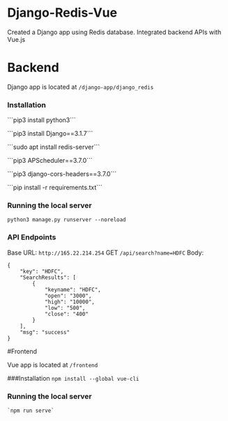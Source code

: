 # Django-Redis-Vue
Created a Django app using Redis database.
Integrated backend APIs with Vue.js
# Backend
Django app is located at `/django-app/django_redis`
### Installation
<p>```pip3 install python3```</p>
 <p>```pip3 install Django==3.1.7```</p>
  <p>```sudo apt install redis-server```</p>
 <p> ```pip3 APScheduler==3.7.0``` </p>
 <p> ```pip3 django-cors-headers==3.7.0```</p>
  <p>```pip install -r requirements.txt```</p>

### Running the local server

`python3 manage.py runserver --noreload`


### API Endpoints
Base URL: `http://165.22.214.254`
GET `/api/search?name=HDFC`
Body:

```
{
    "key": "HDFC",
    "SearchResults": [
        {
            "keyname": "HDFC",
            "open": "3000",
            "high": "10000",
            "low": "500",
            "close": "400"
        }
    ],
    "msg": "success"
} 
```

#Frontend 

Vue app is located at `/frontend`

###Installation
   `npm install --global vue-cli`

### Running the local server
    `npm run serve`

